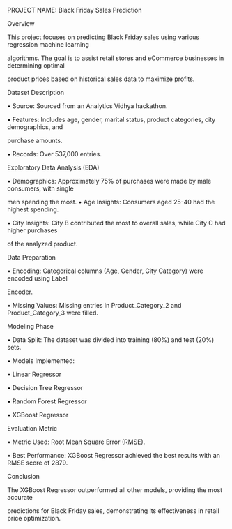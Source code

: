 PROJECT NAME: Black Friday Sales Prediction

Overview

This project focuses on predicting Black Friday sales using various regression machine learning 

algorithms. The goal is to assist retail stores and eCommerce businesses in determining optimal 

product prices based on historical sales data to maximize profits.

Dataset Description

• Source: Sourced from an Analytics Vidhya hackathon.

• Features: Includes age, gender, marital status, product categories, city demographics, and 

purchase amounts.

• Records: Over 537,000 entries.

Exploratory Data Analysis (EDA)

• Demographics: Approximately 75% of purchases were made by male consumers, with single 

men spending the most.
• Age Insights: Consumers aged 25-40 had the highest spending.

• City Insights: City B contributed the most to overall sales, while City C had higher purchases 

of the analyzed product.

Data Preparation

• Encoding: Categorical columns (Age, Gender, City Category) were encoded using Label 

Encoder.

• Missing Values: Missing entries in Product_Category_2 and Product_Category_3 were filled.

Modeling Phase

• Data Split: The dataset was divided into training (80%) and test (20%) sets.

• Models Implemented:

• Linear Regressor

• Decision Tree Regressor

• Random Forest Regressor

• XGBoost Regressor

Evaluation Metric

• Metric Used: Root Mean Square Error (RMSE).

• Best Performance: XGBoost Regressor achieved the best results with an RMSE score of 2879.

Conclusion

The XGBoost Regressor outperformed all other models, providing the most accurate 

predictions for Black Friday sales, demonstrating its effectiveness in retail price optimization.
